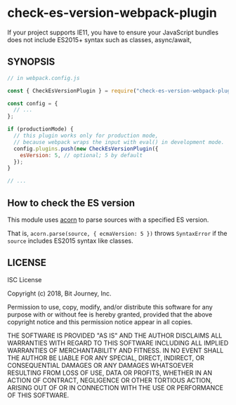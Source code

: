 # check-es-version-webpack-plugin

If your project supports IE11, you have to ensure your JavaScript bundles does not include ES2015+ syntax such as classes, async/await,

## SYNOPSIS

```js
// in webpack.config.js

const { CheckEsVersionPlugin } = require("check-es-version-webpack-plugin");

const config = {
  // ...
};

if (productionMode) {
  // this plugin works only for production mode,
  // because webpack wraps the input with eval() in development mode.
  config.plugins.push(new CheckEsVersionPlugin({
    esVersion: 5, // optional; 5 by default
  });
}

// ...
```

## How to check the ES version

This module uses [acorn](https://github.com/acornjs/acorn) to parse sources with a specified ES version.

That is, `acorn.parse(source, { ecmaVersion: 5 })` throws `SyntaxError` if the `source` includes ES2015 syntax like classes.

## LICENSE

ISC License

Copyright (c) 2018, Bit Journey, Inc.

Permission to use, copy, modify, and/or distribute this software for any purpose with or without fee is hereby granted, provided that the above copyright notice and this permission notice appear in all copies.

THE SOFTWARE IS PROVIDED "AS IS" AND THE AUTHOR DISCLAIMS ALL WARRANTIES WITH REGARD TO THIS SOFTWARE INCLUDING ALL IMPLIED WARRANTIES OF MERCHANTABILITY AND FITNESS. IN NO EVENT SHALL THE AUTHOR BE LIABLE FOR ANY SPECIAL, DIRECT, INDIRECT, OR CONSEQUENTIAL DAMAGES OR ANY DAMAGES WHATSOEVER RESULTING FROM LOSS OF USE, DATA OR PROFITS, WHETHER IN AN ACTION OF CONTRACT, NEGLIGENCE OR OTHER TORTIOUS ACTION, ARISING OUT OF OR IN CONNECTION WITH THE USE OR PERFORMANCE OF THIS SOFTWARE.
